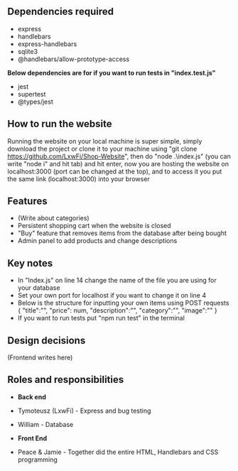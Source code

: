 ## Dependencies required
 
* express
* handlebars 
* express-handlebars
* sqlite3
* @handlebars/allow-prototype-access

**Below dependencies are for if you want to run tests in "index.test.js"**

* jest
* supertest
* @types/jest

## How to run the website

Running the website on your local machine is super simple, simply download the project or clone it to your machine using "git clone https://github.com/LxwFi/Shop-Website", then do "node .\index.js" (you can write "node i" and hit tab) and hit enter, now you are hosting the website on localhost:3000 (port can be changed at the top), and to access it you put the same link (localhost:3000) into your browser

## Features

* (Write about categories)
* Persistent shopping cart when the website is closed
* "Buy" feature that removes items from the database after being bought
* Admin panel to add products and change descriptions

## Key notes

* In "Index.js" on line 14 change the name of the file you are using for your database
* Set your own port for localhost if you want to change it on line 4
* Below is the structure for inputting your own items using POST requests
    {
       "title":"",
       "price": num,
       "description":"",
       "category":"",
       "image":""
    }
* If you want to run tests put "npm run test" in the terminal


## Design decisions

(Frontend writes here)

## Roles and responsibilities 

* **Back end**
* Tymoteusz (LxwFi) - Express and bug testing
* William - Database

* **Front End**
* Peace & Jamie - Together did the entire HTML, Handlebars and CSS programming



